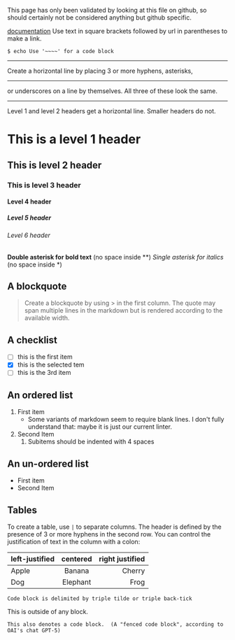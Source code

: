 
This page has only been validated by looking at this file on github,
so should certainly not be considered anything but github specific.

[documentation](https://developer.statuspage.io)
Use text in square brackets followed by url in parentheses to make a link.

~~~
$ echo Use '~~~~' for a code block
~~~

----
Create a horizontal line by placing 3 or more hyphens, asterisks,
***
or underscores on a line by themselves. All three of these look the same.
___

Level 1 and level 2 headers get a horizontal line.  Smaller
headers do not.

# This is a level 1 header
## This is level 2 header
### This is level 3 header
#### Level 4 header
##### Level 5 header
###### Level 6 header

**Double asterisk for bold text** (no space inside **)
*Single asterisk for italics* (no space inside *)

## A blockquote
> Create a
blockquote
by using > in the first column.  The quote
may span
multiple lines in the markdown but is rendered according to the available width.

## A checklist
- [ ] this is the first item
- [x] this is the selected tem
- [ ] this is the 3rd item

## An ordered list
1. First item
    - Some variants of markdown seem to require blank lines.  I don't fully understand
    that: maybe it is just our current linter.
1. Second Item
    1. Subitems should be indented with 4 spaces

## An un-ordered list
- First item
- Second Item

## Tables
To create a table, use `|` to separate columns.
The header is defined by the presence of 3 or more
hyphens in the second row.  You can control the justification
of text in the column with a colon:

| left-justified | centered | right justified |
| :---        |    :----:   |          ---: |
| Apple      | Banana       | Cherry |
| Dog | Elephant        | Frog |

~~~
Code block is delimited by triple tilde or triple back-tick
~~~

This is outside of any block.

```
This also denotes a code block.  (A "fenced code block", according to OAI's chat GPT-5)
```
